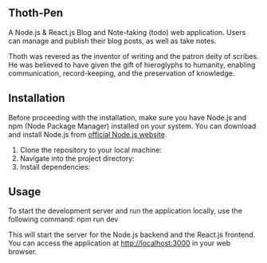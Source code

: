 ## Thoth-Pen

A Node.js & React.js Blog and Note-taking (todo) web application. Users can manage and publish their blog posts, as well as take notes.

Thoth was revered as the inventor of writing and the patron deity of scribes. 
He was believed to have given the gift of hieroglyphs to humanity, enabling communication, record-keeping, and the preservation of knowledge.

## Installation

Before proceeding with the installation, make sure you have Node.js and npm (Node Package Manager) installed on your system. You can download and install Node.js from [official Node.js website](https://nodejs.org/).

1. Clone the repository to your local machine:
2. Navigate into the project directory:
3. Install dependencies:
   
## Usage

To start the development server and run the application locally, use the following command: npm run dev

This will start the server for the Node.js backend and the React.js frontend. You can access the application at [http://localhost:3000](http://localhost:3000) in your web browser.
